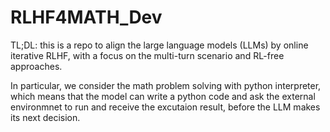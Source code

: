 # RLHF4MATH_Dev

TL;DL: this is a repo to align the large language models (LLMs) by online iterative RLHF, with a focus on the multi-turn scenario and RL-free approaches. 

In particular, we consider the math problem solving with python interpreter, which means that the model can write a python code and ask the external environmnet to run and receive the excutaion result, before the LLM makes its next decision.
